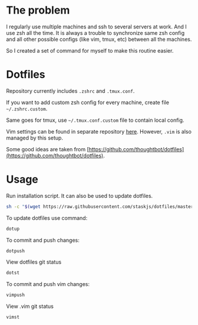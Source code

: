 # The problem

I regularly use multiple machines and ssh to several servers at work. And I use zsh all the time.
It is always a trouble to synchronize same zsh config and all other possible configs (like vim, tmux, etc) between all the machines.

So I created a set of command for myself to make this routine easier.

# Dotfiles

Repository currently includes `.zshrc` and `.tmux.conf`.

If you want to add custom zsh config for every machine, create file `~/.zshrc.custom`.

Same goes for tmux, use `~/.tmux.conf.custom` file to contain local config.

Vim settings can be found in separate repository [here](https://github.com/staskjs/vimsettings).
However, `.vim` is also managed by this setup.

Some good ideas are taken from [https://github.com/thoughtbot/dotfiles](https://github.com/thoughtbot/dotfiles).

# Usage

Run installation script. It can also be used to update dotfiles.
```sh
sh -c "$(wget https://raw.githubusercontent.com/staskjs/dotfiles/master/install.sh -O -)"
```

To update dotfiles use command:
```sh
dotup
```

To commit and push changes:
```sh
dotpush
```

View dotfiles git status
```sh
dotst
```

To commit and push vim changes:
```sh
vimpush
```

View .vim git status
```sh
vimst
```

